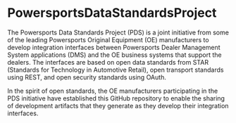 PowersportsDataStandardsProject
===============================

The Powersports Data Standards Project (PDS) is a joint initiative from some of the leading Powersports
Original Equipment (OE) manufacturers to develop integration interfaces between Powersports Dealer Management 
System applications (DMS) and the OE business systems that support the dealers.  The interfaces are based on open data standards from STAR (Standards for Technology in Automotive Retail), 
open transport standards using REST, and open security standards using OAuth.  

In the spirit of open standards, the OE manufacturers participating in the PDS initiative have established this 
GitHub repository to enable the sharing of development artifacts that they generate as they develop their integration
interfaces.

